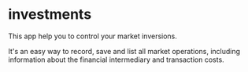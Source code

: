 investments
===========

This app help you to control your market inversions.

It's an easy way to record, save and list all market operations, including information about the financial intermediary and transaction costs.
